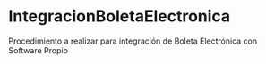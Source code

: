 # IntegracionBoletaElectronica
Procedimiento a realizar para integración de Boleta Electrónica con Software Propio
